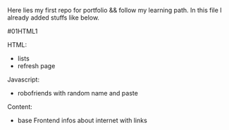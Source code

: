 Here lies my first repo for portfolio && follow my learning path. In this file I already added stuffs like below.

#01HTML1

HTML:
- lists
- refresh page

Javascript:
- robofriends with random name and paste

Content:
- base Frontend infos about internet with links
